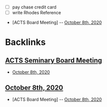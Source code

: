 - [ ] pay chase credit card
- [ ] write Rhodes Reference
- [ACTS Board Meeting] -- [October 8th, 2020](<October 8th, 2020.md>)

# Backlinks
## [ACTS Seminary Board Meeting](<ACTS Seminary Board Meeting.md>)
- [October 8th, 2020](<October 8th, 2020.md>)

## [October 8th, 2020](<October 8th, 2020.md>)
- [ACTS Board Meeting] -- [October 8th, 2020](<October 8th, 2020.md>)

